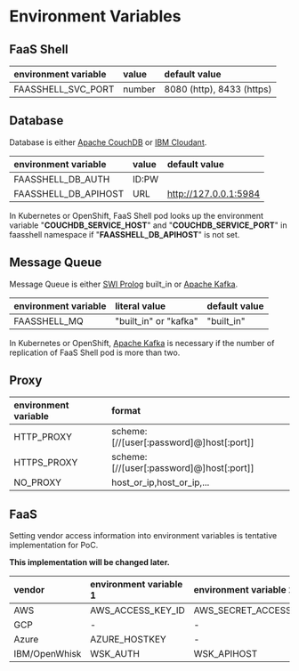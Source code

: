 # Environment Variables

## FaaS Shell

| environment variable  | value        | default value             |
| :-------------------- | :----------- | :------------------------ |
| FAASSHELL_SVC_PORT    | number       | 8080 (http), 8433 (https) |


## Database

Database is either [Apache CouchDB][1] or [IBM Cloudant][2].

| environment variable  | value            | default value         |
| :-------------------- | :--------------- | :-------------------- |
| FAASSHELL_DB_AUTH     | ID:PW            |                       |
| FAASSHELL_DB_APIHOST  | URL              | http://127.0.0.1:5984 |

In Kubernetes or OpenShift, FaaS Shell pod looks up the environment variable
"**COUCHDB_SERVICE_HOST**" and "**COUCHDB_SERVICE_PORT**" in faasshell namespace
if "**FAASSHELL_DB_APIHOST**" is not set.

[1]: http://couchdb.apache.org/ "Apache CouchDB"
[2]: https://www.ibm.com/cloud/cloudant "IBM Cloudant"


## Message Queue

Message Queue is either [SWI Prolog][3] built_in or [Apache Kafka][4].

| environment variable  | literal value           | default value  |
| :-------------------- | :---------------------- | :------------- |
| FAASSHELL_MQ          | "built_in" or "kafka"   | "built_in"     |

In Kubernetes or OpenShift, [Apache Kafka][4] is necessary if the number of
replication of FaaS Shell pod is more than two.

[3]: http://www.swi-prolog.org/ "SWI-Prolog"
[4]: https://kafka.apache.org/ "Apache Kafka"


## Proxy

| environment variable  | format                                   |
| :-------------------- | :--------------------------------------- |
| HTTP_PROXY            | scheme:[//[user[:password]@]host[:port]] |
| HTTPS_PROXY           | scheme:[//[user[:password]@]host[:port]] |
| NO_PROXY              | host_or_ip,host_or_ip,...                |


## FaaS

Setting vendor access information into environment variables is tentative implementation for PoC.

**This implementation will be changed later.**

| vendor        | environment variable 1 | environment variable 2 |
| :------------ | :--------------------- | :--------------------- |
| AWS           | AWS_ACCESS_KEY_ID      | AWS_SECRET_ACCESS_KEY  |
| GCP           | -                      | -                      |
| Azure         | AZURE_HOSTKEY          | -                      |
| IBM/OpenWhisk | WSK_AUTH               | WSK_APIHOST            |
